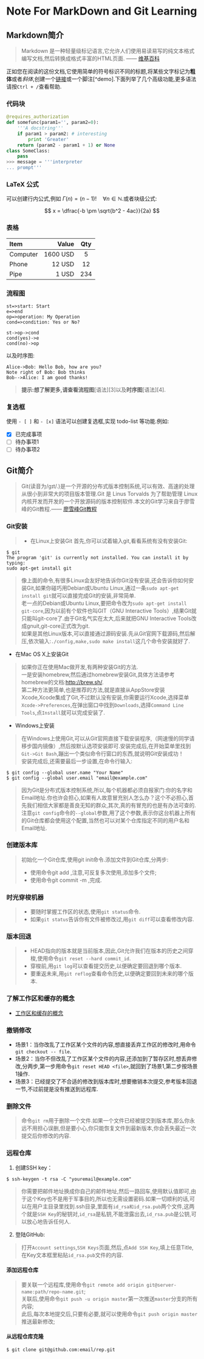 # Note For  MarkDown and Git Learning

## Markdown简介

> Markdown 是一种轻量级标记语言,它允许人们使用易读易写的纯文本格式编写文档,然后转换成格式丰富的HTML页面.    —— [维基百科](https://zh.wikipedia.org/wiki/Markdown)

正如您在阅读的这份文档,它使用简单的符号标识不同的标题,将某些文字标记为**粗体**或者*斜体*,创建一个[链接](http://www.example.com)或一个脚注[^demo].下面列举了几个高级功能,更多语法请按`Ctrl + /`查看帮助.

### 代码块
``` python
@requires_authorization
def somefunc(param1='', param2=0):
    '''A docstring'''
    if param1 > param2: # interesting
        print 'Greater'
    return (param2 - param1 + 1) or None
class SomeClass:
    pass
>>> message = '''interpreter
... prompt'''
```
### LaTeX 公式

可以创建行内公式,例如 $\Gamma(n) = (n-1)!\quad\forall n\in\mathbb N$.或者块级公式:

$$	x = \dfrac{-b \pm \sqrt{b^2 - 4ac}}{2a} $$

### 表格
| Item      |    Value | Qty  |
| :-------- | --------:| :--: |
| Computer  | 1600 USD |  5   |
| Phone     |   12 USD |  12  |
| Pipe      |    1 USD | 234  |

### 流程图
```flow
st=>start: Start
e=>end
op=>operation: My Operation
cond=>condition: Yes or No?

st->op->cond
cond(yes)->e
cond(no)->op
```

以及时序图:

```sequence
Alice->Bob: Hello Bob, how are you?
Note right of Bob: Bob thinks
Bob-->Alice: I am good thanks!
```

> **提示:**想了解更多,请查看**流程图**[语法][3]以及**时序图**[语法][4].

### 复选框

使用 `- [ ]` 和 `- [x]` 语法可以创建复选框,实现 todo-list 等功能.例如:

- [x] 已完成事项
- [ ] 待办事项1
- [ ] 待办事项2

## Git简介
> Git(读音为/gɪt/.)是一个开源的分布式版本控制系统,可以有效、高速的处理从很小到非常大的项目版本管理.Git 是 Linus Torvalds 为了帮助管理 Linux 内核开发而开发的一个开放源码的版本控制软件.本文的Git学习来自于廖雪峰的Git教程.—— [廖雪峰Git教程](https://www.liaoxuefeng.com/wiki/0013739516305929606dd18361248578c67b8067c8c017b000)

### Git安装
> - 在Linux上安装Git
首先,你可以试着输入git,看看系统有没有安装Git:

```
$ git
The program 'git' is currently not installed. You can install it by typing:
sudo apt-get install git
```
> 像上面的命令,有很多Linux会友好地告诉你Git没有安装,还会告诉你如何安装Git,如果你碰巧用Debian或Ubuntu Linux,通过一条`sudo apt-get install git`就可以直接完成Git的安装,非常简单.  
老一点的Debian或Ubuntu Linux,要把命令改为`sudo apt-get install git-core`,因为以前有个软件也叫GIT（GNU Interactive Tools）,结果Git就只能叫git-core了.由于Git名气实在太大,后来就把GNU Interactive Tools改成gnuit,git-core正式改为git.  
如果是其他Linux版本,可以直接通过源码安装.先从Git官网下载源码,然后解压,依次输入:`./config,make,sudo make install`这几个命令安装就好了.

- 在Mac OS X上安装Git
> 如果你正在使用Mac做开发,有两种安装Git的方法.  
一是安装homebrew,然后通过homebrew安装Git,具体方法请参考homebrew的文档:http://brew.sh/.  
第二种方法更简单,也是推荐的方法,就是直接从AppStore安装Xcode,Xcode集成了Git,不过默认没有安装,你需要运行Xcode,选择菜单`Xcode->Preferences`,在弹出窗口中找到`Downloads`,选择`Command Line Tools`,点`Install`就可以完成安装了.

- Windows上安装
> 在Windows上使用Git,可以从Git官网直接下载安装程序,（网速慢的同学请移步国内镜像）,然后按默认选项安装即可.安装完成后,在开始菜单里找到`Git->Git Bash`,蹦出一个类似命令行窗口的东西,就说明Git安装成功！  
安装完成后,还需要最后一步设置,在命令行输入:  
```
$ git config --global user.name "Your Name"
$ git config --global user.email "email@example.com"
```
> 因为Git是分布式版本控制系统,所以,每个机器都必须自报家门:你的名字和Email地址.你也许会担心,如果有人故意冒充别人怎么办？这个不必担心,首先我们相信大家都是善良无知的群众,其次,真的有冒充的也是有办法可查的.  
注意`git config`命令的`--global`参数,用了这个参数,表示你这台机器上所有的Git仓库都会使用这个配置,当然也可以对某个仓库指定不同的用户名和Email地址.

### 创建版本库  

> 初始化一个Git仓库,使用git init命令.添加文件到Git仓库,分两步:
> - 使用命令git add <file>,注意,可反复多次使用,添加多个文件;
> - 使用命令git commit -m <message>,完成.  

### 时光穿梭机器   
> - 要随时掌握工作区的状态,使用`git status`命令.
> - 如果`git status`告诉你有文件被修改过,用`git diff`可以查看修改内容.

### 版本回退
> - HEAD指向的版本就是当前版本,因此,Git允许我们在版本的历史之间穿梭,使用命令`git reset --hard commit_id`.
> - 穿梭前,用`git log`可以查看提交历史,以便确定要回退到哪个版本.  
> - 要重返未来,用`git reflog`查看命令历史,以便确定要回到未来的哪个版本. 

### 了解工作区和缓存的概念  
-  [工作区和缓存的概念](https://www.liaoxuefeng.com/wiki/0013739516305929606dd18361248578c67b8067c8c017b000/0013745374151782eb658c5a5ca454eaa451661275886c6000)  

### 撤销修改
- 场景1：当你改乱了工作区某个文件的内容,想直接丢弃工作区的修改时,用命令`git checkout -- file`.  
- 场景2：当你不但改乱了工作区某个文件的内容,还添加到了暂存区时,想丢弃修改,分两步,第一步用命令`git reset HEAD <file>`,就回到了场景1,第二步按场景1操作.  
- 场景3：已经提交了不合适的修改到版本库时,想要撤销本次提交,参考版本回退一节,不过前提是没有推送到远程库.  

### 删除文件
>   命令`git rm`用于删除一个文件.如果一个文件已经被提交到版本库,那么你永远不用担心误删,但是要小心,你只能恢复文件到最新版本,你会丢失最近一次提交后你修改的内容.  

### 远程仓库   
1. 创建SSH key：
```
$ ssh-keygen -t rsa -C "youremail@example.com"
```
> 你需要把邮件地址换成你自己的邮件地址,然后一路回车,使用默认值即可,由于这个Key也不是用于军事目的,所以也无需设置密码.如果一切顺利的话,可以在用户主目录里找到.ssh目录,里面有`id_rsa和id_rsa.pub`两个文件,这两个就是`SSH Key`的秘钥对,`id_rsa`是私钥,不能泄露出去,`id_rsa.pub`是公钥,可以放心地告诉任何人.  
2. 登陆GitHub:
> 打开`Account settings`,`SSH Keys`页面,然后,点`Add SSH Key`,填上任意Title,在Key文本框里粘贴`id_rsa.pub`文件的内容.  

#### 添加远程仓库
> 要关联一个远程库,使用命令`git remote add origin git@server-name:path/repo-name.git`;  
关联后,使用命令`git push -u origin master`第一次推送`master`分支的所有内容;  
此后,每次本地提交后,只要有必要,就可以使用命令`git push origin master`推送最新修改;

#### 从远程仓库克隆 
```
$ git clone git@github.com:email/rep.git
```
